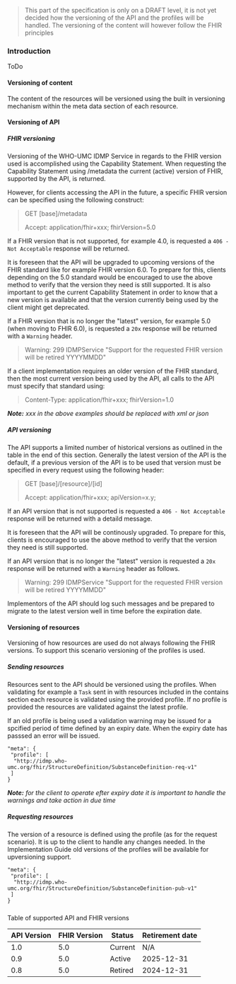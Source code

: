 <blockquote class="stu-note">
    <p>This part of the specification is only on a DRAFT level, it is not yet decided how the versioning of the API and the profiles will be handled. The versioning of the content will however follow the FHIR principles</p>
 </blockquote>

### Introduction
ToDo

#### Versioning of content
The content of the resources will be versioned using the built in versioning mechanism within the meta data section of each resource.

#### Versioning of API
##### FHIR versioning
Versioning of the WHO-UMC IDMP Service in regards to the FHIR version used is accomplished using the Capability Statement. When requesting the Capability Statement using /metadata the current (active) version of FHIR, supported by the API, is returned.

However, for clients accessing the API in the  future, a specific FHIR version can be specified using the following construct:

> GET [base]/metadata
>
> Accept: application/fhir+xxx; fhirVersion=5.0 

If a FHIR version that is not supported, for example 4.0, is requested a `406 - Not Acceptable` response will be returned.

It is foreseen that the API will be upgraded to upcoming versions of the FHIR standard like for example FHIR version 6.0. To prepare for this, clients depending on the 5.0 standard would be encouraged to use the above method to verify that the version they need is still supported. It is also important to get the current Capability Statement in order to know that a new version is available and that the version currently being used by the client might get deprecated.

If a FHIR version that is no longer the "latest" version, for example 5.0 (when moving to FHIR 6.0), is requested a `20x` response will be returned with a `Warning` header.

> Warning: 299 IDMPService "Support for the requested FHIR version will be retired YYYYMMDD"

If a client implementation requires an older version of the FHIR standard, then the most current version being used by the API, all calls to the API must specify that standard using:

> Content-Type: application/fhir+xxx; fhirVersion=1.0

___Note:___ _xxx in the above examples should be replaced with xml or json_

##### API versioning
The API supports a limited number of historical versions as outlined in the table in the end of this section. Generally the latest version of the API is the default, if a previous version of the API is to be used that version must be specified in every request using the following header:

> GET [base]/[resource]/[id]
>
> Accept: application/fhir+xxx; apiVersion=x.y;  

If an API version that is not supported is requested a `406 - Not Acceptable` response will be returned with a detaild message.

It is foreseen that the API will be continously upgraded. To prepare for this, clients is encouraged to use the above method to verify that the version they need is still supported. 

If an API version that is no longer the "latest" version is requested a `20x` response will be returned with a `Warning` header as follows.

> Warning: 299 IDMPService "Support for the requested FHIR version will be retired YYYYMMDD"

Implementors of the API should log such messages and be prepared to migrate to the latest version well in time before the expiration date.

#### Versioning of resources

 Versioning of how resources are used do not always following the FHIR versions. To support this scenario versioning of the profiles is used.  

##### Sending resources
Resources sent to the API should be versioned using the profiles. When validating for example a `Task` sent in with resources included in the contains section each resource is validated using the provided profile. If no profile is provided the resources are validated against the latest profile.

If an old profile is being used a validation warning may be issued for a spcified period of time defined by an expiry date. When the expiry date has passsed an error will be issued. 

    "meta": {
     "profile": [
      "http://idmp.who-umc.org/fhir/StructureDefinition/SubstanceDefinition-req-v1"
     ]
    }

___Note:___ _for the client to operate efter expiry date it is important to handle the warnings and take action in due time_

##### Requesting resources
The version of a resource is defined using the profile (as for the request scenario). It is up to the client to handle any changes needed. In the Implementation Guide old versions of the profiles will be available for upversioning support.

    "meta": {
     "profile": [
      "http://idmp.who-umc.org/fhir/StructureDefinition/SubstanceDefinition-pub-v1"
     ]
    }


###
Table of supported API and FHIR versions

<table>
<thead>
<tr class="header">
<th>API Version</th>
<th>FHIR Version</th>
<th>Status</th>
<th>Retirement date</th>
</tr>
</thead>
<tbody>
<tr class="odd">
<td>1.0</td>
<td>5.0</td>
<td>Current</td>
<td>N/A</td>
</tr><tr class="even">
<td>0.9</td>
<td>5.0</td>
<td>Active</td>
<td>2025-12-31</td>
</tr><tr class="odd">
<td>0.8</td>
<td>5.0</td>
<td>Retired</td>
<td font-color="red">2024-12-31</td>
</tr></tbody>
</table>
